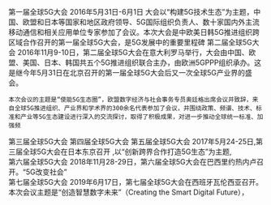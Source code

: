 第一届全球5G大会   2016年5月31日-6月1日  大会以“构建5G技术生态”为主题，中国、欧盟和日本等国家和地区政府领导、5G国际组织负责人、数十家国内外主流移动通信和相关应用单位专家参加了会议。本次大会是中欧美日韩5G推进组织跨区域合作召开的第一届全球5G大会，是5G发展中的重要里程碑
第二届全球5G大会
2016年11月9-10日，第二届全球5G大会在意大利罗马举行，大会由中国、欧盟、美国、日本、韩国共五个5G推进组织联合主办，由欧洲5GPPP组织承办。这是继今年5月31日在北京召开的第一届全球5G大会后又一次全球5G产业界的盛会。

    本次会议的主题是“使能5G生态圈”，欧盟数字经济与社会事务专员奥廷格出席会议并致辞，来自全球5G推进组织、产业界和学术界的300余名代表参加了会议，并围绕政策、频谱、技术、标准和产业等5G生态建设进行深入的交流探讨，取得了积极成果，对进一步推动全球统一标准、加强频
第三届全球5G大会
第四届全球5G大会
第五届全球5G大会 2017年5月24-25日,第三届全球5G大会在日本东京召开 ,以“创新跨界合作打造5G生态”为主题,         
第六届全球5G大会  2018年11月28-29日，第六届全球5G大会在巴西里约热内卢召开。“5G改变社会”        
第七届全球5G大会  2019年6月17日，第七届全球5G大会在西班牙瓦伦西亚召开。本次会议主题是“创造智慧数字未来”（Creating the Smart Digital Future），
